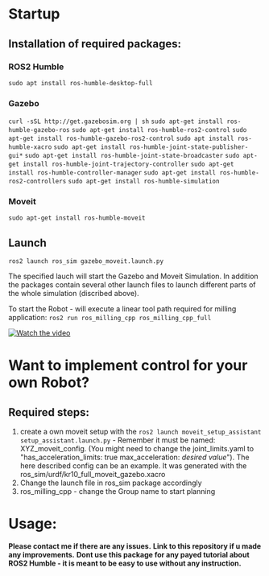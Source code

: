 # Startup

## Installation of required packages:

### ROS2 Humble
`sudo apt install ros-humble-desktop-full`
### Gazebo
`curl -sSL http://get.gazebosim.org | sh`
`sudo apt-get install ros-humble-gazebo-ros`
`sudo apt-get install ros-humble-ros2-control`
`sudo apt-get install ros-humble-gazebo-ros2-control`
`sudo apt install ros-humble-xacro`
`sudo apt-get install ros-humble-joint-state-publisher-gui*`
`sudo apt-get install ros-humble-joint-state-broadcaster`
`sudo apt-get install ros-humble-joint-trajectory-controller`
`sudo apt-get install ros-humble-controller-manager`
`sudo apt-get install ros-humble-ros2-controllers`
`sudo apt-get install ros-humble-simulation`

### Moveit
`sudo apt-get install ros-humble-moveit`

## Launch 
`ros2 launch ros_sim gazebo_moveit.launch.py`

The specified lauch will start the Gazebo and Moveit Simulation.
In addition the packages contain several other launch files to launch different parts of the whole simulation (discribed above).

To start the Robot - will execute a linear tool path required for milling application:
`ros2 run ros_milling_cpp ros_milling_cpp_full`

[![Watch the video](https://img.youtube.com/vi/J009JbDzi7c?si=M4rYsCGTIf49FscH/hqdefault.jpg)](https://youtu.be/J009JbDzi7c?si=M4rYsCGTIf49FscH)

# Want to implement control for your own Robot?
## Required steps:
1. create a own moveit setup with the `ros2 launch moveit_setup_assistant setup_assistant.launch.py` - Remember it must be named: XYZ_moveit_config. (You might need to change the joint_limits.yaml to "has_acceleration_limits: true max_acceleration: *desired value*"). The here described config can be an example. It was generated with the ros_sim/urdf/kr10_full_moveit_gazebo.xacro
3. Change the launch file in ros_sim package accordingly
4. ros_milling_cpp - change the Group name to start planning

# Usage:
__Please contact me if there are any issues.__
__Link to this repository if u made any improvements.__
__Dont use this package for any payed tutorial about ROS2 Humble - it is meant to be easy to use without any instruction.__

